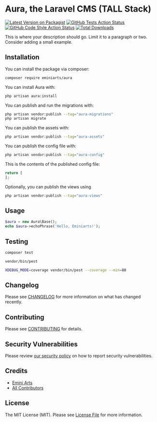 
# Aura, the Laravel CMS (TALL Stack)

[![Latest Version on Packagist](https://img.shields.io/packagist/v/eminiarts/aura.svg?style=flat-square)](https://packagist.org/packages/eminiarts/aura)
[![GitHub Tests Action Status](https://img.shields.io/github/workflow/status/eminiarts/aura/run-tests?label=tests)](https://github.com/eminiarts/aura/actions?query=workflow%3Arun-tests+branch%3Amain)
[![GitHub Code Style Action Status](https://img.shields.io/github/workflow/status/eminiarts/aura/Fix%20PHP%20code%20style%20issues?label=code%20style)](https://github.com/eminiarts/aura/actions?query=workflow%3A"Fix+PHP+code+style+issues"+branch%3Amain)
[![Total Downloads](https://img.shields.io/packagist/dt/eminiarts/aura.svg?style=flat-square)](https://packagist.org/packages/eminiarts/aura)

This is where your description should go. Limit it to a paragraph or two. Consider adding a small example.

## Installation

You can install the package via composer:

```bash
composer require eminiarts/aura
```

You can install Aura with:

```bash
php artisan aura:install
```

You can publish and run the migrations with:

```bash
php artisan vendor:publish --tag="aura-migrations"
php artisan migrate
```

You can publish the assets with:

```bash
php artisan vendor:publish --tag="aura-assets"
```

You can publish the config file with:

```bash
php artisan vendor:publish --tag="aura-config"
```

This is the contents of the published config file:

```php
return [
];
```

Optionally, you can publish the views using

```bash
php artisan vendor:publish --tag="aura-views"
```

## Usage

```php
$aura = new Aura\Base();
echo $aura->echoPhrase('Hello, Eminiarts!');
```

## Testing

```bash
composer test
```

```bash
vendor/bin/pest
```

```bash
XDEBUG_MODE=coverage vendor/bin/pest --coverage --min=80
```

## Changelog

Please see [CHANGELOG](CHANGELOG.md) for more information on what has changed recently.

## Contributing

Please see [CONTRIBUTING](CONTRIBUTING.md) for details.

## Security Vulnerabilities

Please review [our security policy](../../security/policy) on how to report security vulnerabilities.

## Credits

- [Emini Arts](https://github.com/eminiarts)
- [All Contributors](../../contributors)

## License

The MIT License (MIT). Please see [License File](LICENSE.md) for more information.
